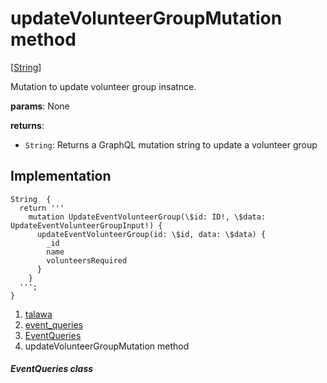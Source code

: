 
<div>

# updateVolunteerGroupMutation method

</div>


[[String](https://api.flutter.dev/flutter/dart-core/String-class.html)]




Mutation to update volunteer group insatnce.

**params**: None

**returns**:

-   `String`: Returns a GraphQL mutation string to update a volunteer
    group



## Implementation

``` language-dart
String  {
  return '''
    mutation UpdateEventVolunteerGroup(\$id: ID!, \$data: UpdateEventVolunteerGroupInput!) {
      updateEventVolunteerGroup(id: \$id, data: \$data) {
        _id
        name
        volunteersRequired
      }
    }
  ''';
}
```







1.  [talawa](../../index.html)
2.  [event_queries](../../utils_event_queries/)
3.  [EventQueries](../../utils_event_queries/EventQueries-class.html)
4.  updateVolunteerGroupMutation method

##### EventQueries class







